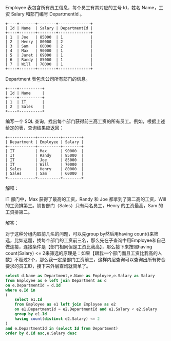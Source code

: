 Employee 表包含所有员工信息，每个员工有其对应的工号 Id，姓名 Name，工资 Salary 和部门编号 DepartmentId 。
```
+----+-------+--------+--------------+
| Id | Name  | Salary | DepartmentId |
+----+-------+--------+--------------+
| 1  | Joe   | 85000  | 1            |
| 2  | Henry | 80000  | 2            |
| 3  | Sam   | 60000  | 2            |
| 4  | Max   | 90000  | 1            |
| 5  | Janet | 69000  | 1            |
| 6  | Randy | 85000  | 1            |
| 7  | Will  | 70000  | 1            |
+----+-------+--------+--------------+
```
Department 表包含公司所有部门的信息。
```
+----+----------+
| Id | Name     |
+----+----------+
| 1  | IT       |
| 2  | Sales    |
+----+----------+
```
编写一个 SQL 查询，找出每个部门获得前三高工资的所有员工。例如，根据上述给定的表，查询结果应返回：
```
+------------+----------+--------+
| Department | Employee | Salary |
+------------+----------+--------+
| IT         | Max      | 90000  |
| IT         | Randy    | 85000  |
| IT         | Joe      | 85000  |
| IT         | Will     | 70000  |
| Sales      | Henry    | 80000  |
| Sales      | Sam      | 60000  |
+------------+----------+--------+
```
解释：

IT 部门中，Max 获得了最高的工资，Randy 和 Joe 都拿到了第二高的工资，Will 的工资排第三。销售部门（Sales）只有两名员工，Henry 的工资最高，Sam 的工资排第二。

解答：

对于这种分组内取前几名的问题，可以先group by然后用having count()来筛选，比如这题，找每个部门的工资前三名，那么先在子查询中用Employee和自己做连接，连接条件是【部门相同但是工资比我高】，那么接下来按照having count(Salary) <= 2来筛选的原理是：如果【跟我一个部门而且工资比我高的人数】不超过2个，那么我一定是部门工资前三，这样内层查询可以查询出所有符合要求的员工ID，接下来外层查询就简单了。
```sql
select d.Name as Department,e.Name as Employee,e.Salary as Salary
from Employee as e left join Department as d 
on e.DepartmentId = d.Id
where e.Id in
(
    select e1.Id
    from Employee as e1 left join Employee as e2
    on e1.DepartmentId = e2.DepartmentId and e1.Salary < e2.Salary
    group by e1.Id
    having count(distinct e2.Salary) <= 2
)
and e.DepartmentId in (select Id from Department)
order by d.Id asc,e.Salary desc
```
